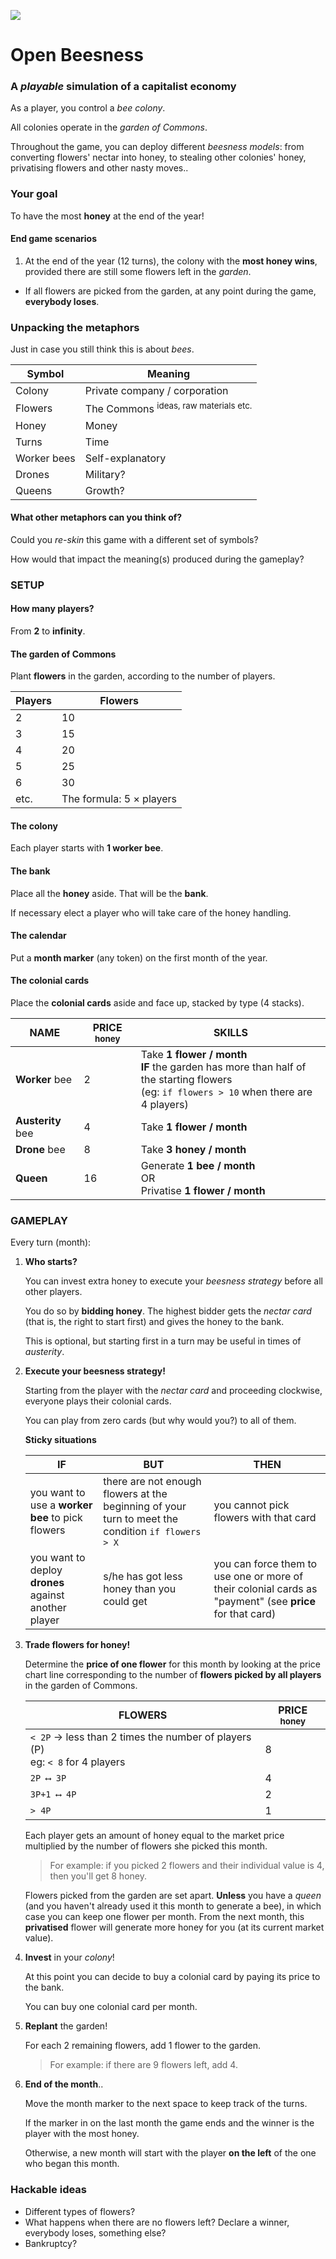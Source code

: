 <!--### TODO

- [x] Tech? No tech
- [x] Can you trade tech for bees? Nope.
- [x] How many bees do you start with?
- [ ] We also have beeswax, pesticides, sting, pollen, nectar..
- [x] *Nectar cards*? Nectar and pollen are bees' food. In literal terms, these would be *extraction power* cards. We can have one nectar card which gives you *competitive advantage*: the right to start a turn first.
- [x] Queen - worker - drones
- [ ] scarce harvest?-->

![](beesness-detail.png)

# Open Beesness

### A *playable* simulation of a **capitalist economy** 

As a player, you control a *bee colony*. 

All colonies operate in the *garden of Commons*.

Throughout the game, you can deploy different *beesness models*: from converting flowers' nectar into honey, to stealing other colonies' honey, privatising flowers and other nasty moves..

### Your goal

To have the most **honey** at the end of the year!

#### End game scenarios

1. At the end of the year (12 turns), the colony with the **most honey wins**, provided there are still some flowers left in the *garden*.
* If all flowers are picked from the garden, at any point during the game, **everybody loses**.

<!--or after 3 consecutive turns with scarce extraction. -->

### Unpacking the metaphors

Just in case you still think this is about *bees*.

Symbol			| Meaning
------ 			| -------
Colony  		| Private company / corporation
Flowers			| The Commons <sup>ideas, raw materials etc.
Honey				| Money
Turns				| Time
Worker bees	| Self-explanatory
Drones			| Military?
Queens			| Growth?

<!--Nectar card	| Competitive advantage-->

<!--![](beesness-versions.png)-->

#### What other metaphors can you think of?

Could you *re-skin* this game with a different set of symbols? 

How would that impact the meaning(s) produced during the gameplay?


### SETUP

#### How many players? 

From **2** to **infinity**. 

#### The garden of Commons

Plant **flowers** in the garden, according to the number of players.

Players			| Flowers
------ 			| -------
2  				| 10
3  				| 15
4  				| 20
5  				| 25
6  				| 30
etc.  			| The formula: 5 × players

#### The colony

Each player starts with **1 worker bee**.
 
#### The bank 
 
Place all the **honey** aside. That will be the **bank**. 

If necessary elect a player who will take care of the honey handling.

#### The calendar 

Put a **month marker** (any token) on the first month of the year.

<!--#### The nectar card

Determine a starting player and give her the **nectar card**.

This gives a player the right to start first in a turn.-->

#### The colonial cards

Place the **colonial cards** aside and face up, stacked by type (4 stacks).
<!--
NAME | PRICE <sup>honey	| RUNNING COST <sup>honey | SKILLS
---- | ----------------	| ---------------------- | ------
**Worker** bee		| 2    	| 1   | Take **2 flowers / month** <br>**IF** the garden has more than half of the starting flowers <br> (eg: `if flowers > 10` when there are 4 players) 
**Austerity** bee	| 4    	| 2   | Take **2 flowers / month**
**Drone** bee 		| 8    	| 3   | Take **3 honey / month**
**Queen** 				| 16   	| 4   | Generate **1 bee / month** <br>OR<br> Privatise **1 flower / month**
-->
NAME | PRICE <sup>honey	| SKILLS
---- | ----------------	| ------
**Worker** bee		| 2    	| Take **1 flower / month** <br>**IF** the garden has more than half of the starting flowers <br> (eg: `if flowers > 10` when there are 4 players) 
**Austerity** bee	| 4    	| Take **1 flower / month**
**Drone** bee 		| 8    	| Take **3 honey / month**
**Queen** 				| 16   	| Generate **1 bee / month** <br>OR<br> Privatise **1 flower / month**


### GAMEPLAY

Every turn (month):

1. **Who starts?**
	
	You can invest extra honey to execute your *beesness strategy* before all other players. 
	
	You do so by **bidding honey**. The highest bidder gets the *nectar card* (that is, the right to start first) and gives the honey to the bank.
	
	This is optional, but starting first in a turn may be useful in times of *austerity*.
2. **Execute your beesness strategy!**

	Starting from the player with the *nectar card* and proceeding clockwise, everyone plays their colonial cards.
	
	You can play from zero cards (but why would you?) to all of them.  
	
	**Sticky situations**
	
	IF	| BUT | THEN
	-------	| --- | ----
	you want to use a **worker bee** to pick flowers | there are not enough flowers at the beginning of your turn to meet the condition `if flowers > X` | you cannot pick flowers with that card
	you want to deploy **drones** against another player | s/he has got less honey than you could get | you can force them to use one or more of their colonial cards as "payment" (see **price** for that card) 	

	<!--Yas?-->
3. **Trade flowers for honey!**

	Determine the **price of one flower** for this month by looking at the price chart line corresponding to the number of **flowers picked by all players** in the garden of Commons.
	<!--	
	FLOWERS	| PRICE
	-------	| -----
	less than 5	| 8
	5 - 8  			| 4
	9 - 12			| 2
	more than 12 | 1
	-->
		
	FLOWERS	| PRICE <sup>honey</sup>
	-------	| -----
	`< 2P` → less than 2 times the number of players (P) <br>eg: `< 8` for 4 players | 8
	`2P ⟷ 3P`  	| 4
	`3P+1 ⟷ 4P`	| 2
	`> 4P` 			| 1		

	Each player gets an amount of honey equal to the market price multiplied by the number of flowers she picked this month. 
	
	> For example: if you picked 2 flowers and their individual value is 4, then you'll get 8 honey.
	
	Flowers picked from the garden are set apart. **Unless** you have a *queen* (and you haven't already used it this month to generate a bee), in which case you can keep one flower per month. From the next month, this **privatised** flower will generate more honey for you (at its current market value). 
5. **Invest** in your *colony*!

	 At this point you can decide to buy a colonial card by paying its price to the bank.  
  
	You can buy one colonial card per month.
6. **Replant** the garden!

	For each 2 remaining flowers, add 1 flower to the garden.

	> For example: if there are 9 flowers left, add 4.
7. **End of the month**..

	Move the month marker to the next space to keep track of the turns.

	If the marker in on the last month the game ends and the winner is the player with the most honey.

	Otherwise, a new month will start with the player **on the left** of the one who began this month.
	
<!-- 4. **Pay the running costs** of your *beesness*!  
  
	For each colonial card, read its running cost and pay that amount in honey to the bank. -->

<!--
	
	For each colony, add 1 flower to the garden.

	> For example: if there are 4 players, add 4. -->

### Hackable ideas

* Different types of flowers?
* What happens when there are no flowers left? Declare a winner, everybody loses, something else?
* Bankruptcy?
